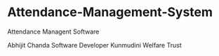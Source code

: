 # Attendance-Management-System
Attendance Managent Software

Abhijit Chanda
Software Developer
Kunmudini Welfare Trust
